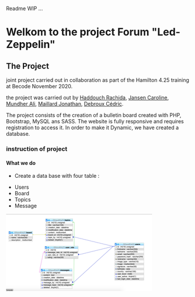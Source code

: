 Readme WIP ...
# Welkom to the project Forum "Led-Zeppelin"

## The Project

joint project carried out in collaboration as part of the Hamilton 4.25 training at Becode November 2020.

the project was carried out by [Haddouch Rachida](https://github.com/Sanamanel), [Jansen Caroline](https://github.com/iCarolinei), [Mundher Ali](https://github.com/AliMundher), [Maillard Jonathan](https://github.com/JonathanMaillard), [Debroux Cédric](https://github.com/Cedricdebroux).



The project consists of the creation of a bulletin board created with PHP, Bootstrap, MySQL ans SASS. 
The website is fully responsive and requires registration to access it.
In order to make it Dynamic, we have created a database.

### instruction of project

#### What we do

- Create a data base with four table :

* Users
* Board
* Topics
* Message

![Data-base-shema](https://github.com/Sanamanel/Forum/blob/main/Readme/Data_base.png)

